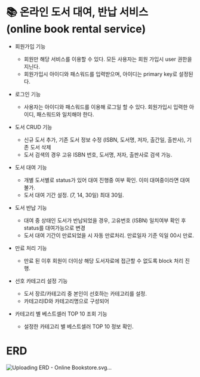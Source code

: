 # :books: 온라인 도서 대여, 반납 서비스 <br> (online book rental service)

* 회원가입 기능 
  + 회원만 해당 서비스를 이용할 수 있다. 모든 사용자는 회원 가입시 user 권한을 지닌다.
  + 회원가입시 아이디와 패스워드를 입력받으며, 아이디는 primary key로 설정된다.

* 로그인 기능 
  + 사용자는 아이디와 패스워드를 이용해 로그일 할 수 있다. 회원가입시 입력한 아이디, 패스워드와 일치해야 한다.

* 도서 CRUD 기능 
  + 신규 도서 추가, 기존 도서 정보 수정 (ISBN, 도서명, 저자, 출간일, 출판사), 기존 도서 삭제
  + 도서 검색의 경우 고유 ISBN 번호, 도서명, 저자, 출판사로 검색 가능.

* 도서 대여 기능 
  + 개별 도서별로 status가 있어 대여 진행중 여부 확인. 이미 대여중이라면 대여 불가.
  + 도서 대여 기간 설정. (7, 14, 30일) 최대 30일.

* 도서 반납 기능 
  + 대여 중 상태인 도서가 반납되었을 경우, 고유번호 (ISBN) 일치여부 확인 후 status를 대여가능으로 변경
  + 도서 대여 기간이 만료되었을 시 자동 만료처리. 만료일자 기준 익일 00시 만료.

* 만료 처리 기능
  + 만료 된 이후 회원이 더이상 해당 도서자료에 접근할 수 없도록 block 처리 진행. 

* 선호 카테고리 설정 기능 
  + 도서 장르/카테고리 중 본인이 선호하는 카테고리를 설정.
  + 카테고리ID와 카테고리명으로 구성되어

* 카테고리 별 베스트셀러 TOP 10 조회 기능 
  + 설정한 카테고리 별 베스트셀러 TOP 10 정보 확인.

 # ERD
 
![Uploading ERD - Online Bookstore.svg…]()

